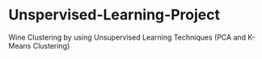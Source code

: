 # Unspervised-Learning-Project
Wine Clustering by using Unsupervised Learning Techniques (PCA and K-Means Clustering)
